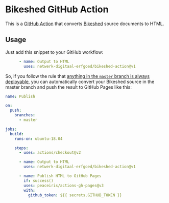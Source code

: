 # Bikeshed GitHub Action

This is a [GitHub Action](https://help.github.com/en/actions) that converts [Bikeshed](https://tabatkins.github.io/bikeshed/)
source documents to HTML.  

## Usage

Just add this snippet to your GitHub workflow:

```yaml
      - name: Output to HTML
        uses: netwerk-digitaal-erfgoed/bikeshed-action@v1
```

So, if you follow the rule that [anything in the `master` branch is always deployable](https://guides.github.com/introduction/flow/),
you can automatically convert your Bikeshed source in the master branch and push the result to GitHub Pages like this:

```yaml
name: Publish

on:
  push:
    branches:
      - master

jobs:
  build:
    runs-on: ubuntu-18.04

    steps:
      - uses: actions/checkout@v2

      - name: Output to HTML
        uses: netwerk-digitaal-erfgoed/bikeshed-action@v1

      - name: Publish HTML to GitHub Pages
        if: success()
        uses: peaceiris/actions-gh-pages@v3
        with:
          github_token: ${{ secrets.GITHUB_TOKEN }}
```
